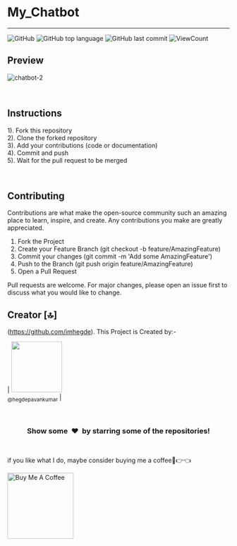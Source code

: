 # My_Chatbot

<hr>

![GitHub](https://img.shields.io/github/license/hegdepavankumar/Basic-Chatbot-using-HTML-CSS-and-JavaScript?style=flat)
![GitHub top language](https://img.shields.io/github/languages/top/hegdepavankumar/Basic-Chatbot-using-HTML-CSS-and-JavaScript?style=flat)
![GitHub last commit](https://img.shields.io/github/last-commit/hegdepavankumar/Basic-Chatbot-using-HTML-CSS-and-JavaScript?style=flat)
![ViewCount](https://views.whatilearened.today/views/github/hegdepavankumar/Basic-Chatbot-using-HTML-CSS-and-JavaScript.svg?cache=remove)


## Preview

![chatbot-2](https://github.com/hegdepavankumar/Basic-Chatbot-using-HTML-CSS-and-JavaScript/assets/85627085/54b7bff0-cd2a-43b6-b29f-2303874d1474)


<br>

## Instructions
1). Fork this repository <br>
2). Clone the forked repository  <br>
3). Add your contributions (code or documentation)  <br>
4). Commit and push  <br>
5). Wait for the pull request to be merged  <br>


<br>

## Contributing
Contributions are what make the open-source community such an amazing place to learn, inspire, and create. Any contributions you make are greatly appreciated.

1. Fork the Project
2. Create your Feature Branch (git checkout -b feature/AmazingFeature)
3. Commit your changes (git commit -m 'Add some AmazingFeature')
4. Push to the Branch (git push origin feature/AmazingFeature)
5. Open a Pull Request

Pull requests are welcome. For major changes, please open an issue first to discuss what you would like to change.


## Creator [🔝]

(https://github.com/imhegde). This Project is Created by:-

| [<img src="https://github.com/hegdepavankumar.png?size=115" width="115"><br><sub>@hegdepavankumar</sub>](https://github.com/hegdepavankumar) |


<br>
<h3 align="center">Show some &nbsp;❤️&nbsp; by starring some of the repositories!</h3>
<br>


 <!-- Support Me --> 

 
if you like what I do, maybe consider buying me a coffee🥺👉👈

<a href="https://www.buymeacoffee.com/hegdepavankumar" target="_blank"><img src="https://cdn.buymeacoffee.com/buttons/v2/default-red.png" alt="Buy Me A Coffee" width="150" ></a>
